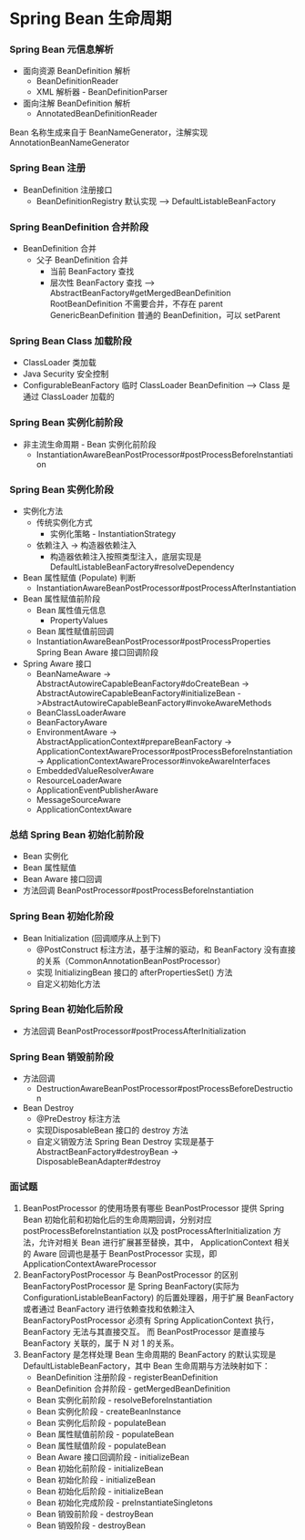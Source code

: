 # Spring Bean 生命周期
### Spring Bean 元信息解析
  - 面向资源 BeanDefinition 解析
    - BeanDefinitionReader
    - XML 解析器 - BeanDefinitionParser
  - 面向注解 BeanDefinition 解析
    - AnnotatedBeanDefinitionReader  

Bean 名称生成来自于 BeanNameGenerator，注解实现 AnnotationBeanNameGenerator
### Spring Bean 注册
  - BeanDefinition 注册接口
    - BeanDefinitionRegistry 默认实现 --> DefaultListableBeanFactory
### Spring BeanDefinition 合并阶段
  - BeanDefinition 合并
    - 父子 BeanDefinition 合并
      - 当前 BeanFactory 查找
      - 层次性 BeanFactory 查找 --> AbstractBeanFactory#getMergedBeanDefinition  
RootBeanDefinition 不需要合并，不存在 parent
GenericBeanDefinition 普通的 BeanDefinition，可以 setParent    
### Spring Bean Class 加载阶段 
  - ClassLoader 类加载
  - Java Security 安全控制
  - ConfigurableBeanFactory 临时 ClassLoader
BeanDefinition --> Class  是通过 ClassLoader 加载的
### Spring Bean 实例化前阶段
 - 非主流生命周期 - Bean 实例化前阶段
   - InstantiationAwareBeanPostProcessor#postProcessBeforeInstantiation  
### Spring Bean 实例化阶段
  - 实例化方法
    - 传统实例化方式
      - 实例化策略 - InstantiationStrategy  
    - 依赖注入 -> 构造器依赖注入
      - 构造器依赖注入按照类型注入，底层实现是 DefaultListableBeanFactory#resolveDependency
  - Bean 属性赋值 (Populate) 判断
    - InstantiationAwareBeanPostProcessor#postProcessAfterInstantiation
  - Bean 属性赋值前阶段
    - Bean 属性值元信息
      - PropertyValues
    - Bean 属性赋值前回调
     - InstantiationAwareBeanPostProcessor#postProcessProperties
Spring Bean Aware 接口回调阶段 
  - Spring Aware 接口
    - BeanNameAware -> AbstractAutowireCapableBeanFactory#doCreateBean -> 
    AbstractAutowireCapableBeanFactory#initializeBean 
    ->AbstractAutowireCapableBeanFactory#invokeAwareMethods
    - BeanClassLoaderAware
    - BeanFactoryAware
    - EnvironmentAware -> AbstractApplicationContext#prepareBeanFactory -> 
    ApplicationContextAwareProcessor#postProcessBeforeInstantiation -> 
    ApplicationContextAwareProcessor#invokeAwareInterfaces
    - EmbeddedValueResolverAware
    - ResourceLoaderAware
    - ApplicationEventPublisherAware
    - MessageSourceAware
    - ApplicationContextAware
### 总结 Spring Bean 初始化前阶段
  - Bean 实例化
  - Bean 属性赋值
  - Bean Aware 接口回调
  - 方法回调 BeanPostProcessor#postProcessBeforeInstantiation
### Spring Bean 初始化阶段
  - Bean Initialization (回调顺序从上到下)
    - @PostConstruct 标注方法，基于注解的驱动，和 BeanFactory 没有直接的关系（CommonAnnotationBeanPostProcessor）
    - 实现 InitializingBean 接口的 afterPropertiesSet() 方法
    - 自定义初始化方法
### Spring Bean 初始化后阶段
  - 方法回调 BeanPostProcessor#postProcessAfterInitialization
### Spring Bean 销毁前阶段
  - 方法回调
    - DestructionAwareBeanPostProcessor#postProcessBeforeDestruction  
  - Bean Destroy
     - @PreDestroy 标注方法
     - 实现DisposableBean 接口的 destroy 方法
     - 自定义销毁方法
Spring Bean Destroy 实现是基于 AbstractBeanFactory#destroyBean -> DisposableBeanAdapter#destroy
### 面试题
1. BeanPostProcessor 的使用场景有哪些
  BeanPostProcessor 提供 Spring Bean 初始化前和初始化后的生命周期回调，分别对应 postProcessBeforeInstantiation 以及 
  postProcessAfterInitialization 方法，允许对相关 Bean 进行扩展甚至替换，其中， ApplicationContext 相关的 Aware 回调也是基于 BeanPostProcessor 
  实现，即 ApplicationContextAwareProcessor
2. BeanFactoryPostProcessor 与 BeanPostProcessor 的区别
  BeanFactoryPostProcessor 是 Spring BeanFactory(实际为 ConfigurationListableBeanFactory) 的后置处理器，用于扩展 BeanFactory 或者通过 
  BeanFactory 进行依赖查找和依赖注入
  BeanFactoryPostProcessor 必须有 Spring ApplicationContext 执行， BeanFactory 无法与其直接交互。
  而 BeanPostProcessor 是直接与 BeanFactory 关联的，属于 N 对 1 的关系。
3. BeanFactory 是怎样处理 Bean 生命周期的
  BeanFactory 的默认实现是 DefaultListableBeanFactory，其中 Bean 生命周期与方法映射如下：
    - BeanDefinition 注册阶段 - registerBeanDefinition
    - BeanDefinition 合并阶段 - getMergedBeanDefinition
    - Bean 实例化前阶段 - resolveBeforeInstantiation
    - Bean 实例化阶段 - createBeanInstance
    - Bean 实例化后阶段 - populateBean
    - Bean 属性赋值前阶段 - populateBean
    - Bean 属性赋值阶段 - populateBean
    - Bean Aware 接口回调阶段 - initializeBean
    - Bean 初始化前阶段 - initializeBean
    - Bean 初始化阶段 - initializeBean
    - Bean 初始化后阶段 - initializeBean
    - Bean 初始化完成阶段 - preInstantiateSingletons
    - Bean 销毁前阶段 - destroyBean
    - Bean 销毁阶段 - destroyBean

